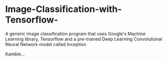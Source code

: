 # Image-Classification-with-Tensorflow-
A generic image classification program that uses Google's Machine Learning library, Tensorflow and a pre-trained Deep Learning Convolutional Neural Network model called Inception

Kamble...
